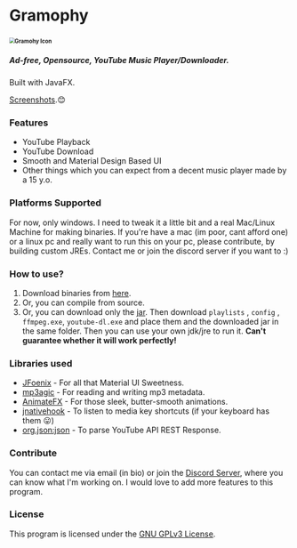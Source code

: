 # Gramophy

### <img src="https://raw.githubusercontent.com/dubbadhar/gramophy/master/src/Gramophy/assets/app_icon.png" alt="Gramohy Icon" style="zoom:60%;" />

##### Ad-free, Opensource, YouTube Music Player/Downloader.

Built with JavaFX. 

[Screenshots](https://imgur.com/gallery/PP1DRGT).😊

### Features

- YouTube Playback
- YouTube Download
- Smooth and Material Design Based UI
- Other things which you can expect from a decent music player made by a 15 y.o.

### Platforms Supported

For now, only windows. I need to tweak it a little bit and a real Mac/Linux Machine for making binaries. If you're have a mac (im poor, cant afford one) or a linux pc and really want to run this on your pc, please contribute, by building custom JREs. Contact me or join the discord server if you want to :)

### How to use?

1. Download binaries from [here]( https://github.com/dubbadhar/gramophy/releases ).
2. Or, you can compile from source.
3. Or, you can download only the [jar]( https://github.com/dubbadhar/gramophy/blob/master/out/artifacts/Gramophy_jar/Gramophy.jar?raw=true). Then download `playlists` , `config` , `ffmpeg.exe`, `youtube-dl.exe` and place them and the downloaded jar in the same folder. Then you can use your own jdk/jre to run it. **Can't guarantee whether it will work perfectly!**

### Libraries used

- [JFoenix]( https://github.com/jfoenixadmin/JFoenix ) - For all that Material UI Sweetness.
- [mp3agic](https://github.com/mpatric/mp3agic) - For reading and writing mp3 metadata.
- [AnimateFX](https://github.com/Typhon0/AnimateFX) - For those sleek, butter-smooth animations.
- [jnativehook]( https://github.com/kwhat/jnativehook ) - To listen to media key shortcuts (if your keyboard has them 😛)
- [org.json:json](https://mvnrepository.com/artifact/org.json/json) - To parse YouTube API REST Response.

### Contribute

You can contact me via email (in bio) or join the [Discord Server](https://discord.gg/BExqGmk), where you can know what I'm working on. I would love to add more features to this program.

### License

This program is licensed under the [GNU GPLv3 License](https://github.com/dubbadhar/gramophy/blob/master/license.txt). 

